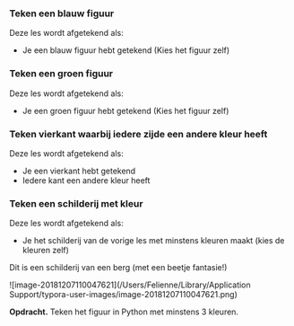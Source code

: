 

### Teken een blauw figuur 

Deze les wordt afgetekend als:

* Je een blauw figuur hebt getekend (Kies het figuur zelf)

 <div style="page-break-after: always;"></div>

### Teken een groen figuur

Deze les wordt afgetekend als:

- Je een groen figuur hebt getekend (Kies het figuur zelf)

 <div style="page-break-after: always;"></div>

### Teken vierkant waarbij iedere zijde een andere kleur heeft

Deze les wordt afgetekend als:

- Je een vierkant hebt getekend
- Iedere kant een andere kleur heeft

 <div style="page-break-after: always;"></div>

### Teken een schilderij met kleur

Deze les wordt afgetekend als:

- Je het schilderij van de vorige les met minstens kleuren maakt (kies de kleuren zelf)

Dit is een schilderij van een berg (met een beetje fantasie!)

![image-20181207110047621](/Users/Felienne/Library/Application Support/typora-user-images/image-20181207110047621.png)

**Opdracht.** Teken het figuur in Python met minstens 3 kleuren.

